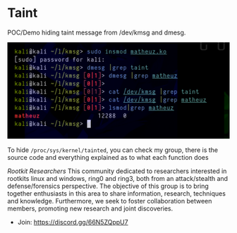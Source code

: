 # Taint
POC/Demo hiding taint message from /dev/kmsg and dmesg.

<p align="center"><img src="matheuz.png"></p>

To hide `/proc/sys/kernel/tainted`, you can check my group, there is the source code and everything explained as to what each function does

*Rootkit Researchers*
This community dedicated to researchers interested in rootkits linux and windows, ring0 and ring3, both from an attack/stealth and defense/forensics perspective. The objective of this group is to bring together enthusiasts in this area to share information, research, techniques and knowledge. Furthermore, we seek to foster collaboration between members, promoting new research and joint discoveries.

- Join: https://discord.gg/66N5ZQppU7

